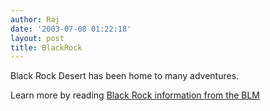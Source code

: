 ```yaml
---
author: Raj
date: '2003-07-08 01:22:18'
layout: post
title: BlackRock
---
```


Black Rock Desert has been home to many adventures. 

Learn more by reading [Black Rock information from the BLM](http://www.nv.blm.gov/Winnemucca/recreation/Black_Rock_Desert.htm)

